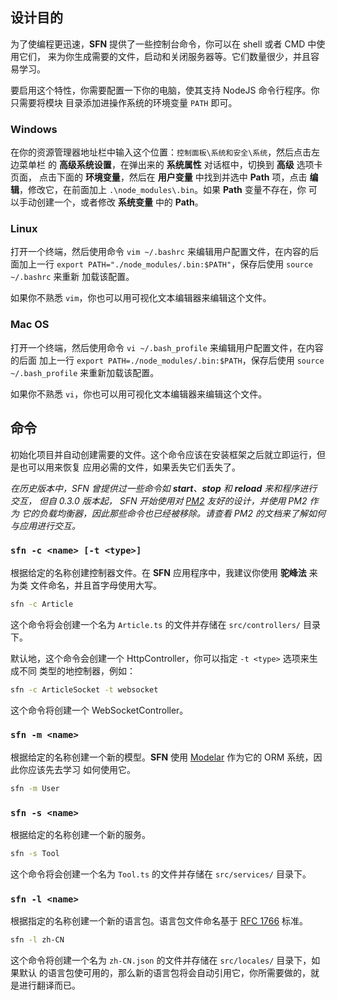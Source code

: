 <!-- title: 命令行; order: 7 -->
## 设计目的

为了使编程更迅速，**SFN** 提供了一些控制台命令，你可以在 shell 或者 CMD 中使用它们，
来为你生成需要的文件，启动和关闭服务器等。它们数量很少，并且容易学习。

要启用这个特性，你需要配置一下你的电脑，使其支持 NodeJS 命令行程序。你只需要将模块
目录添加进操作系统的环境变量 `PATH` 即可。

### Windows

在你的资源管理器地址栏中输入这个位置：`控制面板\系统和安全\系统`，然后点击左边菜单栏
的 **高级系统设置**，在弹出来的 **系统属性** 对话框中，切换到 **高级** 选项卡页面，
点击下面的 **环境变量**，然后在 **用户变量** 中找到并选中 **Path** 项，点击 
**编辑**，修改它，在前面加上 `.\node_modules\.bin`。如果 **Path** 变量不存在，你
可以手动创建一个，或者修改 **系统变量** 中的 **Path**。

### Linux

打开一个终端，然后使用命令 `vim ~/.bashrc` 来编辑用户配置文件，在内容的后面加上一行
`export PATH="./node_modules/.bin:$PATH"`，保存后使用 `source ~/.bashrc` 来重新
加载该配置。

如果你不熟悉 `vim`，你也可以用可视化文本编辑器来编辑这个文件。

### Mac OS

打开一个终端，然后使用命令 `vi ~/.bash_profile` 来编辑用户配置文件，在内容的后面
加上一行 `export PATH=./node_modules/.bin:$PATH`，保存后使用 
`source ~/.bash_profile` 来重新加载该配置。

如果你不熟悉 `vi`，你也可以用可视化文本编辑器来编辑这个文件。

## 命令

初始化项目并自动创建需要的文件。这个命令应该在安装框架之后就立即运行，但是也可以用来恢复
应用必需的文件，如果丢失它们丢失了。


*在历史版本中，SFN 曾提供过一些命令如 **start**、**stop** 和 **reload** 来和程序进行交互，*
*但自 0.3.0 版本起， SFN 开始使用对 [PM2](https://pm2.io) 友好的设计，并使用 PM2 作为*
*它的负载均衡器，因此那些命令也已经被移除。请查看 PM2 的文档来了解如何与应用进行交互。*

### `sfn -c <name> [-t <type>]`

根据给定的名称创建控制器文件。在 **SFN** 应用程序中，我建议你使用 **驼峰法** 来为类
文件命名，并且首字母使用大写。

```sh
sfn -c Article
```

这个命令将会创建一个名为 `Article.ts` 的文件并存储在 `src/controllers/` 目录下。

默认地，这个命令会创建一个 HttpController，你可以指定 `-t <type>` 选项来生成不同
类型的地控制器，例如：

```sh
sfn -c ArticleSocket -t websocket
```

这个命令将创建一个 WebSocketController。

### `sfn -m <name>`

根据给定的名称创建一个新的模型。**SFN** 使用 
[Modelar](https://github.com/hyurl/modelar) 作为它的 ORM 系统，因此你应该先去学习
如何使用它。

```sh
sfn -m User
```

### `sfn -s <name>`

根据给定的名称创建一个新的服务。

```sh
sfn -s Tool
```

这个命令将会创建一个名为 `Tool.ts` 的文件并存储在 `src/services/` 目录下。

### `sfn -l <name>`

根据指定的名称创建一个新的语言包。语言包文件命名基于
[RFC 1766](https://www.ietf.org/rfc/rfc1766.txt) 标准。

```sh
sfn -l zh-CN
```

这个命令将创建一个名为 `zh-CN.json` 的文件并存储在 `src/locales/` 目录下，如果默认
的语言包使可用的，那么新的语言包将会自动引用它，你所需要做的，就是进行翻译而已。